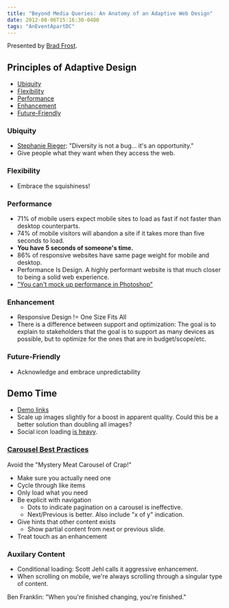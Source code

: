 ```yaml
---
title: "Beyond Media Queries: An Anatomy of an Adaptive Web Design"
date: 2012-08-06T15:16:30-0400
tags: "AnEventApartDC"
---
```


Presented by [Brad Frost](http://bradfrostweb.com/).

## Principles of Adaptive Design ##

- [Ubiquity](#ubiquity)
- [Flexibility](#flexibility)
- [Performance](#performance)
- [Enhancement](#enhancement)
- [Future-Friendly](#future-friendly)

### Ubiquity ###

- [Stephanie Rieger](http://stephanierieger.com/diversity-is-not-a-bug/): "Diversity is not a bug... it's an opportunity."
- Give people what they want when they access the web.

### Flexibility ###

- Embrace the squishiness!

### Performance ###

- 71% of mobile users expect mobile sites to load as fast if not faster than desktop counterparts.
- 74% of mobile visitors will abandon a site if it takes more than five seconds to load.
- **You have 5 seconds of someone's time.**
- 86% of responsive websites have same page weight for mobile and desktop.
- Performance Is Design. A highly performant website is that much closer to being a solid web experience.
- ["You can't mock up performance in Photoshop"](https://twitter.com/zeldman/status/232560011316977664)

### Enhancement ###

- Responsive Design != One Size Fits All
- There is a difference between support and optimization: The goal is to explain to stakeholders that the goal is to support as many devices as possible, but to optimize for the ones that are in budget/scope/etc.

### Future-Friendly ###

- Acknowledge and embrace unpredictability

## Demo Time ##

- [Demo links](http://twitter.com/brad_frost/status/232552532382187520)
- Scale up images slightly for a boost in apparent quality. Could this be a better solution than doubling all images?
- Social icon loading [is heavy](http://www.zurb.com/article/883/small-painful-buttons-why-social-media-bu).

### [Carousel Best Practices](https://twitter.com/ladanday/status/232563612944834560) ###

Avoid the "Mystery Meat Carousel of Crap!"

- Make sure you actually need one
- Cycle through like items
- Only load what you need
- Be explicit with navigation
	- Dots to indicate pagination on a carousel is ineffective.
	- Next/Previous is better. Also include "x of y" indication.
- Give hints that other content exists
	- Show partial content from next or previous slide.
- Treat touch as an enhancement

### Auxilary Content ###

- Conditional loading: Scott Jehl calls it aggressive enhancement.
- When scrolling on mobile, we're always scrolling through a singular type of content.

Ben Franklin: "When you're finished changing, you're finished."
